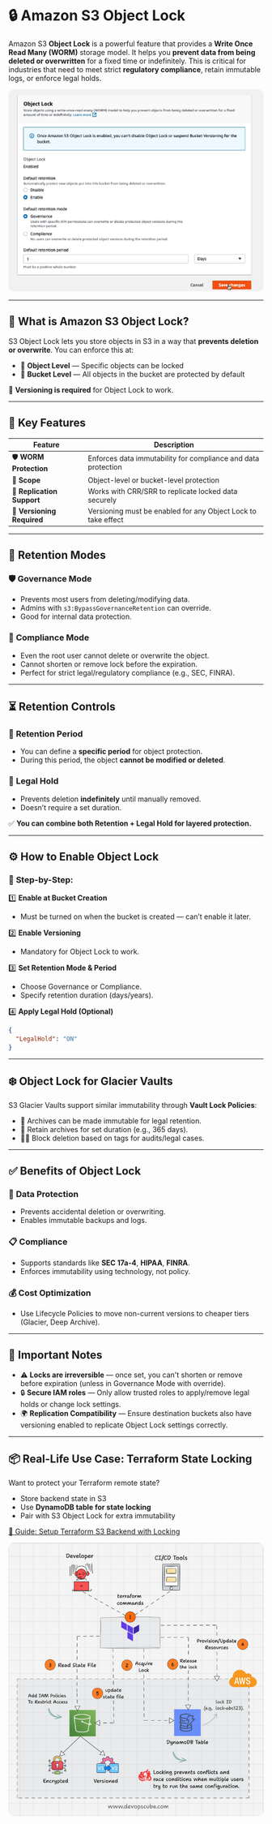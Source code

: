 # 🔒 **Amazon S3 Object Lock**

Amazon S3 **Object Lock** is a powerful feature that provides a **Write Once Read Many (WORM)** storage model. It helps you **prevent data from being deleted or overwritten** for a fixed time or indefinitely. This is critical for industries that need to meet strict **regulatory compliance**, retain immutable logs, or enforce legal holds.

<div align="center">
  <img src="images/s3-object-lock.png" style="border-radius: 10px;" alt="s3-object-lock">
</div>

---

## 🌟 **What is Amazon S3 Object Lock?**

S3 Object Lock lets you store objects in S3 in a way that **prevents deletion or overwrite**. You can enforce this at:

- 🔹 **Object Level** — Specific objects can be locked
- 🔹 **Bucket Level** — All objects in the bucket are protected by default

🔐 **Versioning is required** for Object Lock to work.

---

## 🧩 **Key Features**

| Feature                    | Description                                                   |
| -------------------------- | ------------------------------------------------------------- |
| 🛡️ **WORM Protection**     | Enforces data immutability for compliance and data protection |
| 📁 **Scope**               | Object-level or bucket-level protection                       |
| 🔗 **Replication Support** | Works with CRR/SRR to replicate locked data securely          |
| 🔄 **Versioning Required** | Versioning must be enabled for any Object Lock to take effect |

---

## 📜 **Retention Modes**

### 🛡️ **Governance Mode**

- Prevents most users from deleting/modifying data.
- Admins with `s3:BypassGovernanceRetention` can override.
- Good for internal data protection.

### 🔐 **Compliance Mode**

- Even the root user cannot delete or overwrite the object.
- Cannot shorten or remove lock before the expiration.
- Perfect for strict legal/regulatory compliance (e.g., SEC, FINRA).

---

## ⏳ **Retention Controls**

### 📅 **Retention Period**

- You can define a **specific period** for object protection.
- During this period, the object **cannot be modified or deleted**.

### 📑 **Legal Hold**

- Prevents deletion **indefinitely** until manually removed.
- Doesn’t require a set duration.

✅ **You can combine both Retention + Legal Hold for layered protection.**

---

## ⚙️ **How to Enable Object Lock**

### 🔧 **Step-by-Step:**

1️⃣ **Enable at Bucket Creation**

- Must be turned on when the bucket is created — can’t enable it later.

2️⃣ **Enable Versioning**

- Mandatory for Object Lock to work.

3️⃣ **Set Retention Mode & Period**

- Choose Governance or Compliance.
- Specify retention duration (days/years).

4️⃣ **Apply Legal Hold (Optional)**

```json
{
  "LegalHold": "ON"
}
```

---

## ❄️ **Object Lock for Glacier Vaults**

S3 Glacier Vaults support similar immutability through **Vault Lock Policies**:

- 🔐 Archives can be made immutable for legal retention.
- 📅 Retain archives for set duration (e.g., 365 days).
- 🕵️‍♀️ Block deletion based on tags for audits/legal cases.

---

## ✅ **Benefits of Object Lock**

### 🔐 **Data Protection**

- Prevents accidental deletion or overwriting.
- Enables immutable backups and logs.

### 📋 **Compliance**

- Supports standards like **SEC 17a-4**, **HIPAA**, **FINRA**.
- Enforces immutability using technology, not policy.

### 💰 **Cost Optimization**

- Use Lifecycle Policies to move non-current versions to cheaper tiers (Glacier, Deep Archive).

---

## 📝 **Important Notes**

- ⚠️ **Locks are irreversible** — once set, you can't shorten or remove before expiration (unless in Governance Mode with override).
- 🔒 **Secure IAM roles** — Only allow trusted roles to apply/remove legal holds or change lock settings.
- 🌍 **Replication Compatibility** — Ensure destination buckets also have versioning enabled to replicate Object Lock settings correctly.

---

## 📦 **Real-Life Use Case: Terraform State Locking**

Want to protect your Terraform remote state?

- Store backend state in S3
- Use **DynamoDB table for state locking**
- Pair with S3 Object Lock for extra immutability

[🔗 Guide: Setup Terraform S3 Backend with Locking](https://devopscube.com/setup-terraform-remote-state-s3-dynamodb/)

<div align="center">
  <img src="images/lock-terraform-state-with-dynamodb.gif" style="border-radius: 10px;" alt="lock-terraform-state-with-dynamodb">
</div>
